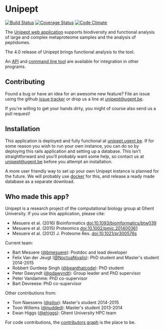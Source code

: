 # Unipept

[![Build Status](https://travis-ci.org/unipept/unipept.svg?branch=master)](https://travis-ci.org/unipept/unipept)
[![Coverage Status](https://img.shields.io/coveralls/unipept/unipept.svg)](https://coveralls.io/r/unipept/unipept)
[![Code Climate](https://codeclimate.com/github/unipept/unipept/badges/gpa.svg)](https://codeclimate.com/github/unipept/unipept)

The [Unipept web application](http://unipept.ugent.be) supports biodiversity and functional analysis of large and complex metaproteome samples and the analysis of peptidomes.

The 4.0 release of Unipept brings functional analysis to the tool.

An [API](https://unipept.ugent.be/apidocs) and [command line tool](http://github.com/unipept/unipept-cli) are available
for integration in other programs.

## Contributing

Found a bug or have an idea for an awesome new feature?
File an issue using the github [issue tracker](https://github.com/unipept/unipept/issues) or drop us a line at [unipept@ugent.be](mailto:unipept@ugent.be).

If you're willing to get your hands dirty, you might of course also send us a pull request!

## Installation

This application is deployed and fully functional at [unipept.ugent.be](http://unipept.ugent.be).
If for some reason you wish to run your own instance, you can do so by deploying this rails application and setting up a database.
This isn't straightforward and you'll probably want some help, so contact us at [unipept@ugent.be](mailto:unipept@ugent.be) before you attempt an installation.

A more user friendly way to set up your own Unipept instance is planned for the future.
We will probably use [docker](https://www.docker.io/) for this, and release a ready made database as a separate download.

## Who made this app?

Unipept is a research project of the computational biology group at Ghent University. If you use this application, please cite:
* Mesuere et al. (2016) Bioinformatics [doi:10.1093/bioinformatics/btw039](https://doi.org/10.1093/bioinformatics/btw039)
* Mesuere et al. (2015) Proteomics [doi:10.1002/pmic.201400361](https://doi.org/10.1002/pmic.201400361)
* Mesuere et al. (2012) J. Proteome Res. [doi:10.1021/pr300576s](https://doi.org/10.1021/pr300576s)

Current team:
* Bart Mesuere ([@bmesuere](https://github.com/bmesuere)): Postdoc and lead developer
* Felix Van der Jeugt ([@NoctuaNivalis](https://github.com/NoctuaNivalis)): PhD student and Master's student 2014-2015
* Robbert Gurdeep Singh ([@beardhatcode](https://github.com/beardhatcode)): PhD student
* Peter Dawyndt ([@pdawyndt](https://github.com/pdawyndt)): Group leader and PhD supervisor
* Peter Vandamme: PhD co-supervisor
* Bart Devreese: PhD co-supervisor

Other contributions from:
* Tom Naessens ([@silox](https://github.com/silox)): Master's student 2014-2015
* Toon Willems ([@nudded](https://github.com/nudded)): Master's student 2013-2014
* Ewan Higgs ([@ehiggs](https://github.com/ehiggs)): Ghent University HPC team


For code contributions, the [contributors graph](https://github.com/unipept/unipept/graphs/contributors) is the place to be.
